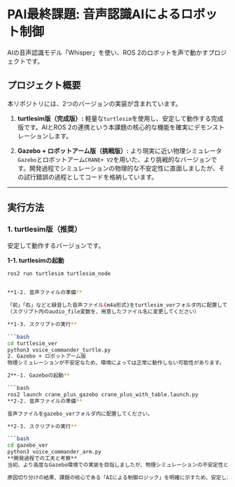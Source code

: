 # PAI最終課題: 音声認識AIによるロボット制御

AIの音声認識モデル「Whisper」を使い、ROS 2のロボットを声で動かすプロジェクトです。

## プロジェクト概要

本リポジトリには、2つのバージョンの実装が含まれています。

1.  **turtlesim版（完成版）:**
    軽量な`turtlesim`を使用し、安定して動作する完成版です。AIとROS 2の連携という本課題の核心的な機能を確実にデモンストレーションします。

2.  **Gazebo + ロボットアーム版（挑戦版）:**
    より現実に近い物理シミュレータ`Gazebo`とロボットアーム`CRANE+ V2`を用いた、より挑戦的なバージョンです。開発過程でシミュレーションの物理的な不安定性に直面しましたが、その試行錯誤の過程としてコードを格納しています。

---

## 実行方法

### 1. turtlesim版（推奨）

安定して動作するバージョンです。

**1-1. turtlesimの起動**
```bash
ros2 run turtlesim turtlesim_node


**1-2. 音声ファイルの準備**

「前」「右」などと録音した音声ファイル(m4a形式)をturtlesim_verフォルダ内に配置してください。
（スクリプト内のaudio_file変数を、用意したファイル名に変更してください）

**1-3. スクリプトの実行**

```bash
cd turtlesim_ver
python3 voice_commander_turtle.py
2. Gazebo + ロボットアーム版
物理シミュレーションが不安定なため、環境によっては正常に動作しない可能性があります。

2**-1. Gazeboの起動**

```bash
ros2 launch crane_plus_gazebo crane_plus_with_table.launch.py
**2-2. 音声ファイルの準備**

音声ファイルをgazebo_verフォルダ内に配置してください。

**2-3. スクリプトの実行**

```bash
cd gazebo_ver
python3 voice_commander_arm.py
**開発過程での工夫と考察**
当初、より高度なGazebo環境での実装を目指しましたが、物理シミュレーションの不安定性という問題に直面しました。

原因切り分けの結果、課題の核心である「AIによる制御ロジック」を明確に示すため、安定したturtlesim環境で最終的な実装を完成させるという判断を行いました。これにより、AIの推論結果を確実にロボットの動作に繋げるシステムの構築に成功しました。
